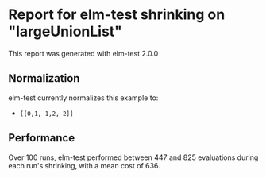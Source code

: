# Report for elm-test shrinking on "largeUnionList"

This report was generated with elm-test 2.0.0

## Normalization

elm-test currently normalizes this example to:

* ``[[0,1,-1,2,-2]]``

## Performance

Over 100 runs, elm-test performed between 447 and 825 evaluations during each run's shrinking, with a mean cost of 636.
